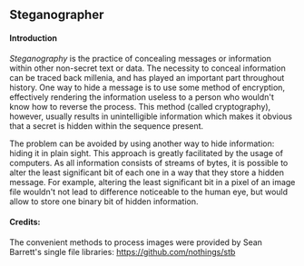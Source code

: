 ## Steganographer

#### Introduction 

_Steganography_ is the practice of concealing messages or information within other
non-secret text or data.
The necessity to conceal information can be traced back millenia, and has played
an important part throughout history.
One way to hide a message is to use some method of encryption, effectively
rendering the information useless to a person who wouldn't know how to reverse
the process. This method (called cryptography), however, usually results in 
unintelligible information which makes it obvious that a secret is hidden within 
the sequence present. 

The problem can be avoided by using another way to hide information: hiding it
in plain sight. 
This approach is greatly facilitated by the usage of computers. As all
information consists of streams of bytes, it is possible to alter the least
significant bit of each one in a way that they store a hidden message.
For example, altering the least significant bit in a pixel of an image file
wouldn't not lead to difference noticeable to the human eye, but would allow to
store one binary bit of hidden information.


#### Credits:
The convenient methods to process images were provided by Sean Barrett's
single file libraries: https://github.com/nothings/stb


